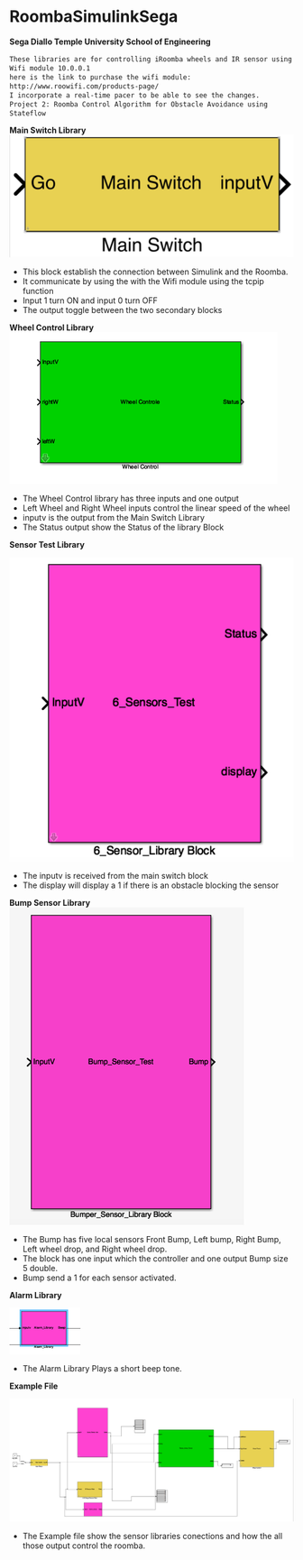 # RoombaSimulinkSega
**Sega Diallo Temple University School of Engineering**
```
These libraries are for controlling iRoomba wheels and IR sensor using Wifi module 10.0.0.1
here is the link to purchase the wifi module: http://www.roowifi.com/products-page/
I incorporate a real-time pacer to be able to see the changes.
Project 2: Roomba Control Algorithm for Obstacle Avoidance using Stateflow 
```
**Main Switch Library**
![Main Switch Block](https://github.com/tuf27959/RoombaSimulinkSega/blob/master/Main%20Switch%20Library.png)
- This block establish the connection between Simulink and the Roomba.
- It communicate by using the with the Wifi module using the tcpip function 
- Input 1 turn ON and input 0 turn OFF
- The output toggle between the two secondary blocks

**Wheel Control Library**
![Wheel Control library](https://github.com/tuf27959/RoombaSimulinkSega/blob/master/Wheel%20Control%20Library.png)
- The Wheel Control library has three inputs and one output
- Left Wheel and Right Wheel inputs control the linear speed of the wheel
- inputv is the output from the Main Switch Library
- The Status output show the Status of the library Block

**Sensor Test Library**

![Sensor Test Library](https://github.com/tuf27959/RoombaSimulinkSega/blob/master/Sensor%20Test%20Library.png)
- The inputv is received from the main switch block
- The display will display a 1 if there is an obstacle blocking the sensor

**Bump Sensor Library**
![Bump Sensor Library](https://github.com/tuf27959/RoombaSimulinkSega/blob/master/Project2/Figures/Bump_Sensor_Library.png)
- The Bump has five local sensors Front Bump, Left bump, Right Bump, Left wheel drop, and Right wheel drop.
- The block has one input which the controller and one output Bump size 5 double.
- Bump send a 1 for each sensor activated.

**Alarm Library**

![Alarm Library](https://github.com/tuf27959/RoombaSimulinkSega/blob/master/Project2/Figures/Alarm%20Library.png)
- The Alarm Library Plays a short beep tone.

**Example File**

![Example File](https://github.com/tuf27959/RoombaSimulinkSega/blob/master/Project2/Figures/Project2.png) 
- The Example file show the sensor libraries conections and how the all those output control the roomba.
